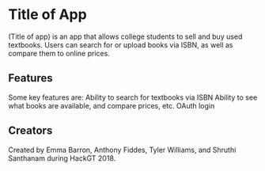 # Title of App

(Title of app) is an app that allows college students to sell and buy used
textbooks. Users can search for or upload books via ISBN, as well as compare
them to online prices.

## Features
Some key features are:
    Ability to search for textbooks via ISBN
    Ability to see what books are available, and compare prices, etc.
    OAuth login

## Creators
Created by Emma Barron, Anthony Fiddes, Tyler Williams, and Shruthi Santhanam during HackGT
2018.
